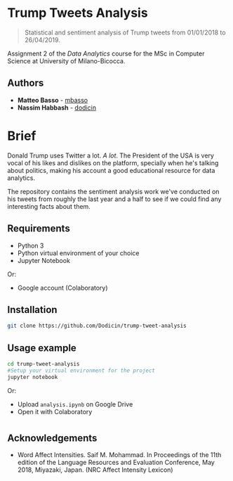 # Trump Tweets Analysis
> Statistical and sentiment analysis of Trump tweets from 01/01/2018 to 26/04/2019.

Assignment 2 of the *Data Analytics* course for the MSc in Computer Science at University of Milano-Bicocca.

<!--![](header.png) -->

## Authors

- **Matteo Basso** - [mbasso](https://github.com/mbasso)
- **Nassim Habbash** - [dodicin](https://github.com/dodicin)

# Brief

Donald Trump uses Twitter a lot. *A lot*. The President of the USA is very vocal of his likes and dislikes on the platform, specially when he's talking about politics, making his account a good educational resource for data analytics.

The repository contains the sentiment analysis work we've conducted on his tweets from roughly the last year and a half to see if we could find any interesting facts about them.

## Requirements
* Python 3
* Python virtual environment of your choice
* Jupyter Notebook

Or:
* Google account (Colaboratory)

## Installation

```sh
git clone https://github.com/Dodicin/trump-tweet-analysis 
```

## Usage example

```sh
cd trump-tweet-analysis
#Setup your virtual environment for the project
jupyter notebook
```

Or:

* Upload `analysis.ipynb` on Google Drive
* Open it with Colaboratory

# 
## Acknowledgements

* Word Affect Intensities. Saif M. Mohammad. In Proceedings of the 11th edition of the Language Resources and Evaluation Conference, May 2018, Miyazaki, Japan. (NRC Affect Intensity Lexicon)
